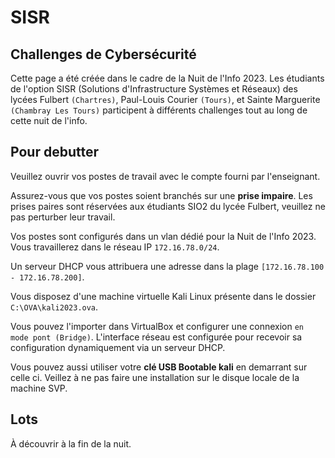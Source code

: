 # SISR

## Challenges de Cybersécurité

Cette page a été créée dans le cadre de la Nuit de l'Info 2023. Les étudiants de l'option SISR (Solutions d'Infrastructure Systèmes et Réseaux) des lycées Fulbert `(Chartres)`, Paul-Louis Courier `(Tours)`, et Sainte Marguerite `(Chambray Les Tours)` participent à différents challenges tout au long de cette nuit de l'info.

## Pour debutter

Veuillez ouvrir vos postes de travail avec le compte fourni par l'enseignant.

Assurez-vous que vos postes soient branchés sur une **prise impaire**. Les prises paires sont réservées aux étudiants SIO2 du lycée Fulbert, veuillez ne pas perturber leur travail.

Vos postes sont configurés dans un vlan dédié pour la Nuit de l'Info 2023.
Vous travaillerez dans le réseau IP `172.16.78.0/24`.

Un serveur DHCP vous attribuera une adresse dans la plage `[172.16.78.100 - 172.16.78.200]`.

Vous disposez d'une machine virtuelle Kali Linux présente dans le dossier `C:\OVA\kali2023.ova`.

Vous pouvez l'importer dans VirtualBox et configurer une connexion `en mode pont (Bridge)`. L'interface réseau est configurée pour recevoir sa configuration dynamiquement via un serveur DHCP.

Vous pouvez aussi utiliser votre **clé USB Bootable kali** en demarrant sur celle ci.
Veillez à ne pas faire une installation sur le disque locale de la machine SVP.

## Lots

À découvrir à la fin de la nuit.
